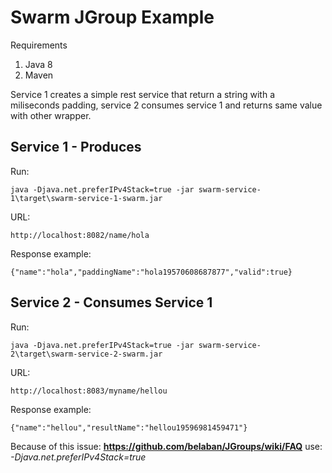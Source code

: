 # Swarm JGroup Example #

Requirements

1. Java 8
2. Maven

Service 1 creates a simple rest service that return a string with a miliseconds padding, service 2 consumes service 1 and returns same value with other wrapper.

## Service 1 - Produces ##

Run:

    java -Djava.net.preferIPv4Stack=true -jar swarm-service-1\target\swarm-service-1-swarm.jar

URL:

    http://localhost:8082/name/hola

Response example:

    {"name":"hola","paddingName":"hola19570608687877","valid":true}

## Service 2 - Consumes Service 1 ##

Run:

    java -Djava.net.preferIPv4Stack=true -jar swarm-service-2\target\swarm-service-2-swarm.jar

URL:

    http://localhost:8083/myname/hellou

Response example:

    {"name":"hellou","resultName":"hellou19596981459471"}


Because of this issue: **https://github.com/belaban/JGroups/wiki/FAQ** 
use: *-Djava.net.preferIPv4Stack=true*